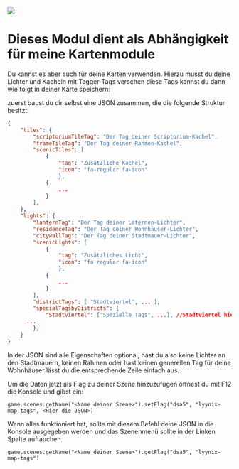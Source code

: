 ![](https://img.shields.io/badge/Foundry-v13-informational)


# Dieses Modul dient als Abhängigkeit für meine Kartenmodule
Du kannst es aber auch für deine Karten verwenden. Hierzu musst du deine Lichter und Kacheln mit Tagger-Tags versehen
diese Tags kannst du dann wie folgt in deiner Karte speichern:

zuerst baust du dir selbst eine JSON zusammen, die die folgende Struktur besitzt:
```json
{
	"tiles": {
		"scriptoriumTileTag": "Der Tag deiner Scriptorium-Kachel", 
		"frameTileTag": "Der Tag deiner Rahmen-Kachel",
		"scenicTiles": [
			{
				"tag": "Zusätzliche Kachel",
				"icon": "fa-regular fa-icon"
		    	},
			{
				...
			}
		],
	},
	"lights": {
		"lanternTag": "Der Tag deiner Laternen-Lichter",
		"residenceTag": "Der Tag deiner Wohnhäuser-Lichter",
    	"citywallTag": "Der Tag deiner Stadtmauer-Lichter",
		"scenicLights": [
			{
				"tag": "Zusätzliches Licht",
				"icon": "fa-regular fa-icon"
		    	},
			{
				...
			}
		],
		"districtTags": [ "Stadtviertel", ... ],
		"specialTagsbyDistricts": {
			"Stadtviertel": ["Spezielle Tags", ...], //Stadtviertel hier müssen mit Stadtviertel aus "districtTags" übereinstimmen
      ...
		},
	}
}
```
In der JSON sind alle Eigenschaften optional, hast du also keine Lichter an den Stadtmauern, keinen Rahmen oder hast keinen generellen Tag für deine Wohnhäuser lässt du die entsprechende Zeile einfach aus.

Um die Daten jetzt als Flag zu deiner Szene hinzuzufügen öffnest du mit F12 die Konsole und gibst ein:
```
game.scenes.getName("<Name deiner Szene>").setFlag("dsa5", "lyynix-map-tags", <Hier die JSON>)
```

Wenn alles funktioniert hat, sollte mit diesem Befehl deine JSON in die Konsole ausgegeben werden und das Szenenmenü sollte in der Linken Spalte auftauchen.
```
game.scenes.getName("<Name deiner Szene>").getFlag("dsa5", "lyynix-map-tags")
```
